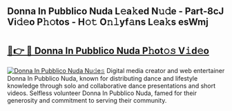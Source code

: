 ## Donna In Pubblico Nuda L𝚎a𝚔ed N𝚞𝚍e - Part-8cJ Vi𝚍𝚎o P𝚑𝚘tos - H𝚘𝚝 O𝚗𝚕yf𝚊ns L𝚎a𝚔s esWmj

# <h2><a href="http://kfbppin.oniu.top/?m=Donna+In+Pubblico+Nuda">🔗👉 🔴 Donna In Pubblico Nuda P𝚑ot𝚘𝚜 V𝚒d𝚎o</a></h2>

[![Donna In Pubblico Nuda Nu𝚍e𝚜](https://i.imgur.com/0qMVB7G.gif)](http://kfbppin.oniu.top/?m=Donna+In+Pubblico+Nuda)
Digital media creator and web entertainer Donna In Pubblico Nuda, known for distributing dance and lifestyle knowledge through solo and collaborative dance presentations and short videos. Selfless volunteer Donna In Pubblico Nuda, famed for their generosity and commitment to serving their community.  
